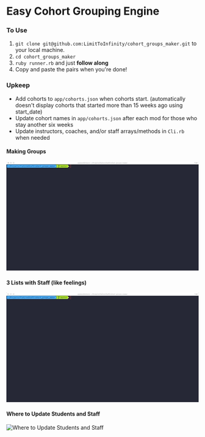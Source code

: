 # Easy Cohort Grouping Engine

### To Use
1. `git clone git@github.com:LimitToInfinity/cohort_groups_maker.git` to your local machine.
2. `cd cohort_groups_maker`
3. `ruby runner.rb` and just **follow along**
4. Copy and paste the pairs when you're done!

### Upkeep
* Add cohorts to `app/cohorts.json` when cohorts start. (automatically doesn't display cohorts that started more than 15 weeks ago using start_date)
* Update cohort names in `app/cohorts.json` after each mod for those who stay another six weeks
* Update instructors, coaches, and/or staff arrays/methods in `Cli.rb` when needed

#### Making Groups
![Making Groups](/assets/gifs/student_groups.gif)

#### 3 Lists with Staff (like feelings)
![3 Lists with Staff (like feelings)](/assets/gifs/3_lists_with_staff_like_feelings.gif)

#### Where to Update Students and Staff
![Where to Update Students and Staff](/assets/gifs/students_&_staff.gif)

